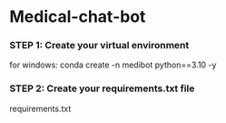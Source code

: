 # Medical-chat-bot

### STEP 1: Create your virtual environment
for windows: conda create -n medibot python==3.10 -y

### STEP 2: Create your requirements.txt file
requirements.txt

